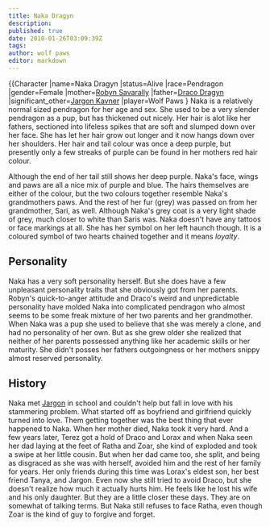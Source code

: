 ```yaml
---
title: Naka Dragyn
description:
published: true
date: 2010-01-26T03:09:39Z
tags:
author: wolf paws
editor: markdown
---
```


{{Character |name=Naka Dragyn |status=Alive |race=Pendragon |gender=Female |mother=[Robyn Savarally](/Robyn_Savarally "wikilink") |father=[Draco Dragyn](/Draco_Dragyn "wikilink") |significant_other=[Jargon Kavner](/Jargon_Kavner "wikilink") |player=Wolf Paws } Naka is a relatively normal sized pendragon for her age and sex. She used to be a very slender pendragon as a pup, but has thickened out nicely. Her hair is alot like her fathers, sectioned into lifeless spikes that are soft and slumped down over her face. She has let her hair grow out longer and it now hangs down over her shoulders. Her hair and tail colour was once a deep purple, but presently only a few streaks of purple can be found in her mothers red hair colour.

Although the end of her tail still shows her deep purple. Naka's face, wings and paws are all a nice mix of purple and blue. The hairs themselves are either of the colour, but the two colours together resemble Naka's grandmothers paws. And the rest of her fur (grey) was passed on from her grandmother, Sari, as well. Although Naka's grey coat is a very light shade of grey, much closer to white than Saris was. Naka doesn't have any tattoos or face markings at all. She has her symbol on her left haunch though. It is a coloured symbol of two hearts chained together and it means *loyalty*.

Personality
-----------

Naka has a very soft personality herself. But she does have a few unpleasant personality traits that she obviously got from her parents. Robyn's quick-to-anger attitude and Draco's weird and unpredictable personality have molded Naka into complicated pendragon who almost seems to be some freak mixture of her two parents and her grandmother. When Naka was a pup she used to believe that she was merely a clone, and had no personality of her own. But as she grew older she realized that neither of her parents possessed anything like her academic skills or her maturity. She didn't posses her fathers outgoingness or her mothers snippy almost reserved personality.

History
-------

Naka met [Jargon](/Jargon_Kavner "wikilink") in school and couldn't help but fall in love with his stammering problem. What started off as boyfriend and girlfriend quickly turned into love. Them getting together was the best thing that ever happened to Naka. When her mother died, Naka took it very hard. And a few years later, Terez got a hold of Draco and Lorax and when Naka seen her dad laying at the feet of Ratha and Zoar, she kind of exploded and took a swipe at her little cousin. But when her dad came too, she split, and being as disgraced as she was with herself, avoided him and the rest of her family for years. Her only friends during this time was Lorax's eldest son, her best friend Tanya, and Jargon. Even now she still tried to avoid Draco, but she doesn't realize how much it actually hurts him. He feels like he lost his wife and his only daughter. But they are a little closer these days. They are on somewhat of talking terms. But Naka still refuses to face Ratha, even though Zoar is the kind of guy to forgive and forget.